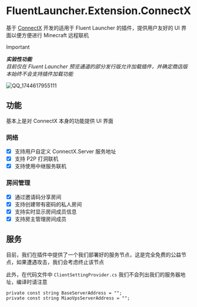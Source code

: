 # FluentLauncher.Extension.ConnectX
基于 [ConnectX](https://github.com/Corona-Studio/ConnectX/blob/main/README_CN.md) 开发的适用于 Fluent Launcher 的插件，提供用户友好的 UI 界面以便方便进行 Minecraft 远程联机

> [!IMPORTANT] 
> _**实验性功能**_  
> _目前仅在 Fluent Launcher 预览通道的部分发行版允许加载插件，并确定商店版本始终不会支持插件加载功能_

![QQ_1744617955111](https://github.com/user-attachments/assets/849d93d7-5ef8-4a74-8ff4-475717db53e7)

## 功能
基本上是对 ConnectX 本身的功能提供 UI 界面

### 网络
- [x] 支持用户自定义 ConnectX.Server 服务地址
- [x] 支持 P2P 打洞联机
- [x] 支持使用中继服务联机

### 房间管理
- [x] 通过邀请码分享房间
- [x] 支持创建带有密码的私人房间
- [x] 支持实时显示房间成员信息
- [x] 支持房主管理房间成员

## 服务
目前，我们在插件中提供了一个我们部署好的服务节点，这是完全免费的公益节点，如果遭遇攻击，我们会考虑终止该节点  

此外，在代码文件中 `ClientSettingProvider.cs` 我们不会列出我们的服务器地址，编译时请注意  

``` CSharp
private const string BaseServerAddress = "";
private const string MiaoVpsServerAddress = "";
```

